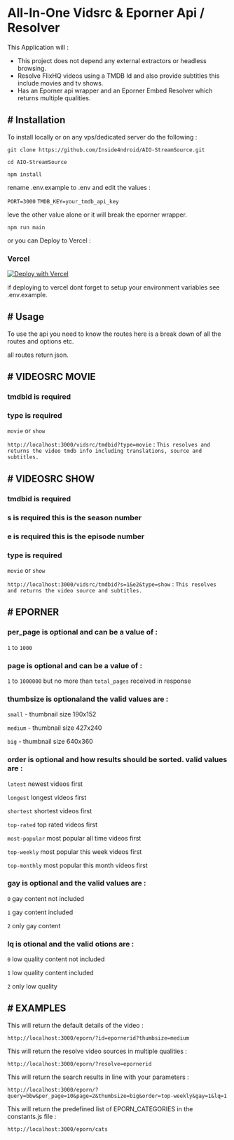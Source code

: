 # All-In-One Vidsrc & Eporner Api / Resolver

This Application will :

- This project does not depend any external extractors or headless browsing.
- Resolve FlixHQ videos using a TMDB Id and also provide subtitles this include movies and tv shows.
- Has an Eporner api wrapper and an Eporner Embed Resolver which returns multiple qualities.

## # Installation

To install locally or on any vps/dedicated server do the following :

`git clone https://github.com/Inside4ndroid/AIO-StreamSource.git`

`cd AIO-StreamSource`

`npm install`

rename .env.example to .env and edit the values :

```PORT=3000```
```TMDB_KEY=your_tmdb_api_key```

leve the other value alone or it will break the eporner wrapper.

`npm run main`

or you can Deploy to Vercel :

### Vercel

[![Deploy with Vercel](https://vercel.com/button)](https://vercel.com/new/clone?repository-url=https%3A%2F%2Fgithub.com%2FInside4ndroid%2FAIO-StreamSource)

if deploying to vercel dont forget to setup your environment variables see .env.example.

## # Usage

To use the api you need to know the routes here is a break down of all the routes and options etc.

all routes return json.

## # VIDEOSRC MOVIE

### tmdbid is required

### type is required

`movie` or `show`

```http://localhost:3000/vidsrc/tmdbid?type=movie``` : 
```This resolves and returns the video tmdb info including translations, source and subtitles.```

## # VIDEOSRC SHOW

### tmdbid is required

### s is required this is the season number

### e is required this is the episode number

### type is required

`movie` or `show`

```http://localhost:3000/vidsrc/tmdbid?s=1&e2&type=show``` : 
```This resolves and returns the video source and subtitles.```

## # EPORNER

### per_page is optional and can be a value of :

`1` to `1000`

### page is optional and can be a value of :

`1` to `1000000` but no more than `total_pages` received in response

### thumbsize is optionaland the valid values are :

`small`  - thumbnail size 190x152

`medium`  - thumbnail size 427x240

`big`  - thumbnail size 640x360

### order is optional and how results should be sorted. valid values are :

`latest` newest videos first

`longest` longest videos first

`shortest` shortest videos first

`top-rated` top rated videos first

`most-popular` most popular all time videos first

`top-weekly` most popular this week videos first

`top-monthly` most popular this month videos first

### gay is optional and the valid values are :

`0` gay content not included

`1` gay content included

`2` only gay content

### lq is otional and the valid otions are :

`0` low quality content not included

`1` low quality content included

`2` only low quality

## # EXAMPLES

This will return the default details of the video :

```http://localhost:3000/eporn/?id=epornerid?thumbsize=medium```

This will return the resolve video sources in multiple qualities :

```http://localhost:3000/eporn/?resolve=epornerid```

This will return the search results in line with your parameters :

```http://localhost:3000/eporn/?query=bbw&per_page=10&page=2&thumbsize=big&order=top-weekly&gay=1&lq=1```

This will return the predefined list of EPORN_CATEGORIES in the constants.js file :

```http://localhost:3000/eporn/cats```

